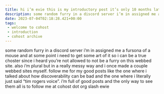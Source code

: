 ```yaml
---
title: hi i’m evie this is my introductory post it’s only 10 months late
description: some random furry in a discord server i’m in assigned me a fursona of a mouse and at some point i need to get some art of it so i can be a true choster since i heard you’re not allowed to not be a furry on this webbed site. also i’m plural but in a really messy way and i once made a couple webbed sites myself. follow me for my good posts like the one where i talked about how discoverability can be bad and the one where i literally just said “tim rogers voice”. i’m full of good posts and the only way to see them all is to follow me at cohost dot org slash ewie
date: 2023-07-04T02:18:28.421+00:00
tags:
 - welcome to cohost
 - introduction
 - cohost archive
---
```

some random furry in a discord server i’m in assigned me a fursona of a mouse and at some point i need to get some art of it so i can be a true choster since i heard you’re not allowed to not be a furry on this webbed site. also i’m plural but in a really messy way and i once made a couple webbed sites myself. follow me for my good posts like the one where i talked about how discoverability can be bad and the one where i literally just said “tim rogers voice”. i’m full of good posts and the only way to see them all is to follow me at cohost dot org slash ewie
